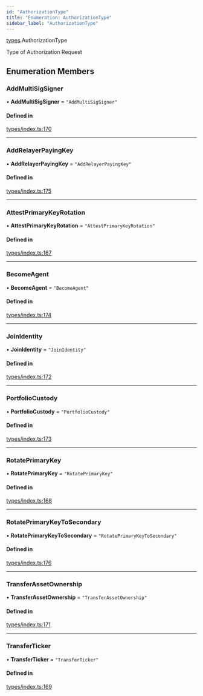 ```yaml
---
id: "AuthorizationType"
title: "Enumeration: AuthorizationType"
sidebar_label: "AuthorizationType"
---
```


[types](../../../modules/Types/Types.md).AuthorizationType

Type of Authorization Request

## Enumeration Members

### AddMultiSigSigner

• **AddMultiSigSigner** = ``"AddMultiSigSigner"``

#### Defined in

[types/index.ts:170](https://github.com/PolymeshAssociation/polymesh-sdk/blob/07a4c5b0/src/types/index.ts#L170)

___

### AddRelayerPayingKey

• **AddRelayerPayingKey** = ``"AddRelayerPayingKey"``

#### Defined in

[types/index.ts:175](https://github.com/PolymeshAssociation/polymesh-sdk/blob/07a4c5b0/src/types/index.ts#L175)

___

### AttestPrimaryKeyRotation

• **AttestPrimaryKeyRotation** = ``"AttestPrimaryKeyRotation"``

#### Defined in

[types/index.ts:167](https://github.com/PolymeshAssociation/polymesh-sdk/blob/07a4c5b0/src/types/index.ts#L167)

___

### BecomeAgent

• **BecomeAgent** = ``"BecomeAgent"``

#### Defined in

[types/index.ts:174](https://github.com/PolymeshAssociation/polymesh-sdk/blob/07a4c5b0/src/types/index.ts#L174)

___

### JoinIdentity

• **JoinIdentity** = ``"JoinIdentity"``

#### Defined in

[types/index.ts:172](https://github.com/PolymeshAssociation/polymesh-sdk/blob/07a4c5b0/src/types/index.ts#L172)

___

### PortfolioCustody

• **PortfolioCustody** = ``"PortfolioCustody"``

#### Defined in

[types/index.ts:173](https://github.com/PolymeshAssociation/polymesh-sdk/blob/07a4c5b0/src/types/index.ts#L173)

___

### RotatePrimaryKey

• **RotatePrimaryKey** = ``"RotatePrimaryKey"``

#### Defined in

[types/index.ts:168](https://github.com/PolymeshAssociation/polymesh-sdk/blob/07a4c5b0/src/types/index.ts#L168)

___

### RotatePrimaryKeyToSecondary

• **RotatePrimaryKeyToSecondary** = ``"RotatePrimaryKeyToSecondary"``

#### Defined in

[types/index.ts:176](https://github.com/PolymeshAssociation/polymesh-sdk/blob/07a4c5b0/src/types/index.ts#L176)

___

### TransferAssetOwnership

• **TransferAssetOwnership** = ``"TransferAssetOwnership"``

#### Defined in

[types/index.ts:171](https://github.com/PolymeshAssociation/polymesh-sdk/blob/07a4c5b0/src/types/index.ts#L171)

___

### TransferTicker

• **TransferTicker** = ``"TransferTicker"``

#### Defined in

[types/index.ts:169](https://github.com/PolymeshAssociation/polymesh-sdk/blob/07a4c5b0/src/types/index.ts#L169)
